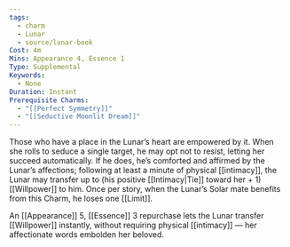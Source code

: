 ```yaml
---
tags:
  - charm
  - Lunar
  - source/lunar-book
Cost: 4m
Mins: Appearance 4, Essence 1
Type: Supplemental
Keywords:
  - None
Duration: Instant
Prerequisite Charms:
  - "[[Perfect Symmetry]]"
  - "[[Seductive Moonlit Dream]]"
---
```

Those who have a place in the Lunar’s heart are empowered by it. When she rolls to seduce a single target, he may opt not to resist, letting her succeed automatically. If he does, he’s comforted and affirmed  by the Lunar’s affections; following at least a minute of physical [[intimacy]], the Lunar may transfer up to (his positive [[Intimacy|Tie]] toward her + 1) [[Willpower]] to him. Once per story, when the Lunar’s Solar mate benefits from this Charm, he loses one [[Limit]]. 

An [[Appearance]] 5, [[Essence]] 3 repurchase lets the Lunar transfer [[Willpower]] instantly, without requiring physical [[intimacy]] — her affectionate words embolden her beloved.